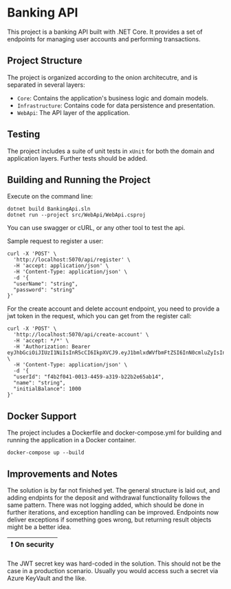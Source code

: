 # Banking API

This project is a banking API built with .NET Core. It provides a set of endpoints for managing user accounts and performing transactions.

## Project Structure

The project is organized according to the onion architecutre, and is separated in several layers:

- `Core`: Contains the application's business logic and domain models.
- `Infrastructure`: Contains code for data persistence and presentation.
- `WebApi`: The API layer of the application.

## Testing

The project includes a suite of unit tests in `xUnit` for both the domain and application layers. Further tests should be added.

## Building and Running the Project

Execute on the command line:

```
dotnet build BankingApi.sln
dotnet run --project src/WebApi/WebApi.csproj
```

You can use swagger or cURL, or any other tool to test the api.

Sample request to register a user:

```
curl -X 'POST' \
  'http://localhost:5070/api/register' \
  -H 'accept: application/json' \
  -H 'Content-Type: application/json' \
  -d '{
  "userName": "string",
  "password": "string"
}'
```

For the create account and delete account endpoint, you need to provide a jwt token in the request, which you can get from the register call:

```
curl -X 'POST' \
  'http://localhost:5070/api/create-account' \
  -H 'accept: */*' \
  -H 'Authorization: Bearer eyJhbGciOiJIUzI1NiIsInR5cCI6IkpXVCJ9.eyJ1bmlxdWVfbmFtZSI6InN0cmluZyIsInJvbGUiOiJ1c2VyIiwibmJmIjoxNzEyNTIwMTE1LCJleHAiOjE3MTI1MjE5MTUsImlhdCI6MTcxMjUyMDExNX0.26xZpRtLKnbPYhSIsvbsf2heDITni0zPrgHQ6n3YXHw' \
  -H 'Content-Type: application/json' \
  -d '{
  "userId": "f4b2f041-0013-4459-a319-b22b2e65ab14",
  "name": "string",
  "initialBalance": 1000
}'
```

## Docker Support

The project includes a Dockerfile and docker-compose.yml for building and running the application in a Docker container.

```
docker-compose up --build
```

## Improvements and Notes

The solution is by far not finished yet. The general structure is laid out, and adding endpints for the deposit and withdrawal functionality follows the same pattern. There was not logging added, which should be done in further iterations, and exception handling can be improved. Endpoints now deliver exceptions if something goes wrong, but returning result objects might be a better idea.

| :exclamation:  On security              |
|-----------------------------------------|

The JWT secret key was hard-coded in the solution. This should not be the case in a production scenario. Usually you would access such a secret via Azure KeyVault and the like.
